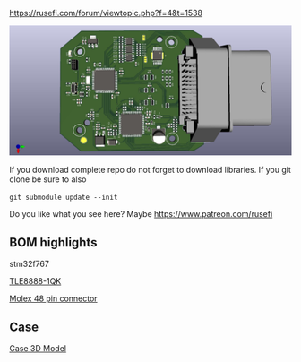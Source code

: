 
https://rusefi.com/forum/viewtopic.php?f=4&t=1538

![img](microRusEfi.jpg)

If you download complete repo do not forget to download libraries. If you git clone be sure to also

`git submodule update --init`

Do you like what you see here? Maybe https://www.patreon.com/rusefi

## BOM highlights

stm32f767

[TLE8888-1QK](https://www.infineon.com/dgdl/Infineon-Infineon-TLE8888QK-DS-v01_02-EN.pdf?fileId=5546d4624f205c9a014f402ebd1c6095)

[Molex 48 pin connector](https://www.mouser.com/datasheet/2/276/5007620481_PCB_HEADERS-179151.pdf)


## Case

[Case 3D Model](https://cad.onshape.com/documents/cce953328a88b521d5673ac5/w/e2d3a78cfb432482f5aac9ea/e/2eb39a31ab72390c6384f68c)

